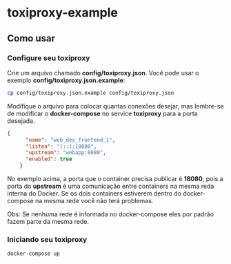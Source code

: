 # toxiproxy-example

## Como usar

### Configure seu toxiproxy

Crie um arquivo chamado **config/toxiproxy.json**. Você pode usar o exemplo **config/toxiproxy.json.example**:

```bash
cp config/toxiproxy.json.example config/toxiproxy.json
```

Modifique o arquivo para colocar quantas conexões desejar, mas lembre-se de modificar o **docker-compose** no service **toxiproxy** para a porta desejada.

```json
{
      "name": "web_dev_frontend_1",
      "listen": "[::]:18080",
      "upstream": "webapp:8080",
      "enabled": true
    }
```

No exemplo acima, a porta que o container precisa publicar é **18080**, pois a porta do **upstream** é uma comunicação entre containers na mesma reda interna do Docker. Se os dois containers estiverem dentro do docker-compose na mesma rede você não terá problemas. 

Obs: Se nenhuma rede é informada no docker-compose eles por padrão fazem parte da mesma rede.

### Iniciando seu toxiproxy

```
docker-compose up
```